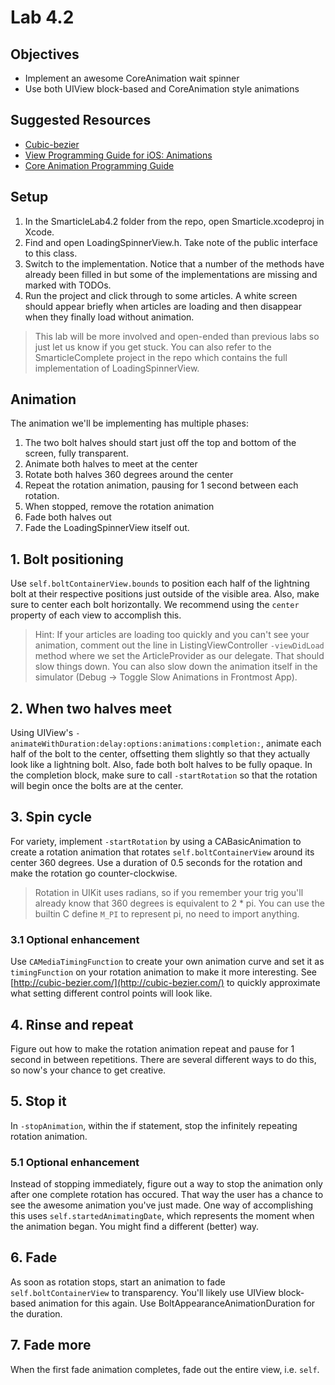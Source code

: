# Lab 4.2

## Objectives

- Implement an awesome CoreAnimation wait spinner
- Use both UIView block-based and CoreAnimation style animations

## Suggested Resources

- [Cubic-bezier](http://cubic-bezier.com/)
- [View Programming Guide for iOS: Animations](https://developer.apple.com/library/ios/documentation/windowsviews/conceptual/viewpg_iphoneos/animatingviews/animatingviews.html)
- [Core Animation Programming Guide](https://developer.apple.com/library/ios/DOCUMENTATION/Cocoa/Conceptual/CoreAnimation_guide/Introduction/Introduction.html)

## Setup

1. In the SmarticleLab4.2 folder from the repo, open Smarticle.xcodeproj in Xcode.
2. Find and open LoadingSpinnerView.h.  Take note of the public interface to this class.
3. Switch to the implementation.  Notice that a number of the methods have already been filled in but some of the implementations are missing and marked with TODOs.
4. Run the project and click through to some articles.  A white screen should appear briefly when articles are loading and then disappear when they finally load without animation.

>This lab will be more involved and open-ended than previous labs so just let us know if you get stuck.  You can also refer to the SmarticleComplete project in the repo which contains the full implementation of LoadingSpinnerView.

## Animation

The animation we'll be implementing has multiple phases:

1. The two bolt halves should start just off the top and bottom of the screen, fully transparent.
2. Animate both halves to meet at the center
3. Rotate both halves 360 degrees around the center
4. Repeat the rotation animation, pausing for 1 second between each rotation.
5. When stopped, remove the rotation animation
6. Fade both halves out
7. Fade the LoadingSpinnerView itself out.

## 1. Bolt positioning

Use `self.boltContainerView.bounds` to position each half of the lightning bolt at their respective positions just outside of the visible area.  Also, make sure to center each bolt horizontally.  We recommend using the `center` property of each view to accomplish this.

>Hint: If your articles are loading too quickly and you can't see your animation, comment out the line in ListingViewController `-viewDidLoad` method where we set the ArticleProvider as our delegate.  That should slow things down. You can also slow down the animation itself in the simulator (Debug -> Toggle Slow Animations in Frontmost App).

## 2. When two halves meet

Using UIView's `-animateWithDuration:delay:options:animations:completion:`, animate each half of the bolt to the center, offsetting them slightly so that they actually look like a lightning bolt.  Also, fade both bolt halves to be fully opaque.  In the completion block, make sure to call `-startRotation` so that the rotation will begin once the bolts are at the center.

## 3. Spin cycle

For variety, implement `-startRotation` by using a CABasicAnimation to create a rotation animation that rotates `self.boltContainerView` around its center 360 degrees.  Use a duration of 0.5 seconds for the rotation and make the rotation go counter-clockwise.

> Rotation in UIKit uses radians, so if you remember your trig you'll already know that 360 degrees is equivalent to 2 * pi.  You can use the builtin C define `M_PI` to represent pi, no need to import anything.

### 3.1 Optional enhancement

Use `CAMediaTimingFunction` to create your own animation curve and set it as `timingFunction` on your rotation animation to make it more interesting.  See [http://cubic-bezier.com/](http://cubic-bezier.com/) to quickly approximate what setting different control points will look like.

## 4. Rinse and repeat

Figure out how to make the rotation animation repeat and pause for 1 second in between repetitions.  There are several different ways to do this, so now's your chance to get creative.

## 5. Stop it

In `-stopAnimation`, within the if statement, stop the infinitely repeating rotation animation.

### 5.1 Optional enhancement

Instead of stopping immediately, figure out a way to stop the animation only after one complete rotation has occured.  That way the user has a chance to see the awesome animation you've just made.  One way of accomplishing this uses `self.startedAnimatingDate`, which represents the moment when the animation began.  You might find a different (better) way.

## 6. Fade

As soon as rotation stops, start an animation to fade `self.boltContainerView` to transparency.  You'll likely use UIView block-based animation for this again. Use BoltAppearanceAnimationDuration for the duration.

## 7. Fade more

When the first fade animation completes, fade out the entire view, i.e. `self`.